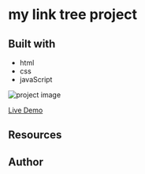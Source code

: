 # my link tree project

## Built with

- html
- css
- javaScript

![project image](https://)

[Live Demo]()


## Resources


## Author